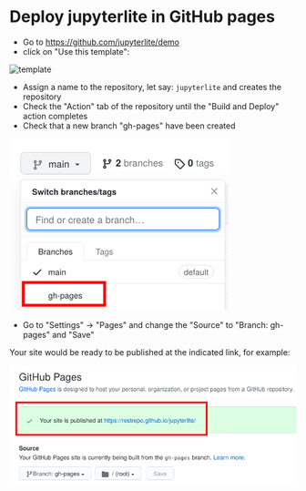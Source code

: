# Deploy jupyterlite in GitHub pages
* Go to https://github.com/jupyterlite/demo
* click on "Use this template":

![template](https://user-images.githubusercontent.com/591645/124951037-4285d680-e013-11eb-8965-05db03d5841f.png)
* Assign a name to the repository, let say: `jupyterlite`  and creates the repository
* Check the "Action" tab of the repository until the "Build and Deploy" action completes
* Check that a new branch "gh-pages" have been created

![branch](https://github.com/restrepo/PythonTipsAndTricks/blob/master/img/branch.png)

* Go to "Settings" → "Pages" and change the "Source" to "Branch: gh-pages" and "Save"

 Your site would be ready to be published at the indicated link, for example:
 
 ![link](https://github.com/restrepo/PythonTipsAndTricks/blob/master/img/link.png)
